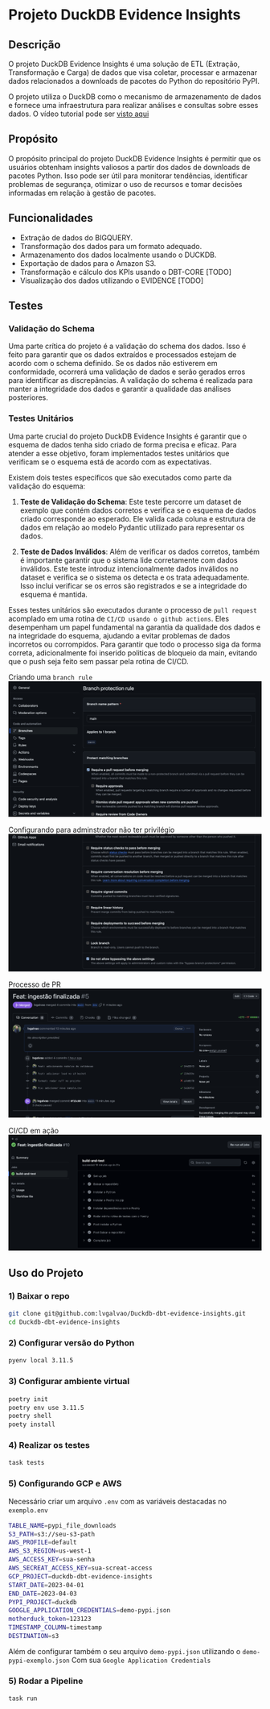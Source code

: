 # Projeto DuckDB Evidence Insights

## Descrição

O projeto DuckDB Evidence Insights é uma solução de ETL (Extração, Transformação e Carga) de dados que visa coletar, processar e armazenar dados relacionados a downloads de pacotes do Python do repositório PyPI. 

O projeto utiliza o DuckDB como o mecanismo de armazenamento de dados e fornece uma infraestrutura para realizar análises e consultas sobre esses dados. O vídeo tutorial pode ser [visto aqui](https://www.youtube.com/watch?v=3pLKTmdWDXk&t=1326s)

## Propósito

O propósito principal do projeto DuckDB Evidence Insights é permitir que os usuários obtenham insights valiosos a partir dos dados de downloads de pacotes Python. Isso pode ser útil para monitorar tendências, identificar problemas de segurança, otimizar o uso de recursos e tomar decisões informadas em relação à gestão de pacotes.

## Funcionalidades

* Extração de dados do BIGQUERY.
* Transformação dos dados para um formato adequado.
* Armazenamento dos dados localmente usando o DUCKDB.
* Exportação de dados para o Amazon S3.
* Transformação e cálculo dos KPIs usando o DBT-CORE [TODO]
* Visualização dos dados utilizando o EVIDENCE [TODO]

## Testes

### Validação do Schema

Uma parte crítica do projeto é a validação do schema dos dados. Isso é feito para garantir que os dados extraídos e processados estejam de acordo com o schema definido. Se os dados não estiverem em conformidade, ocorrerá uma validação de dados e serão gerados erros para identificar as discrepâncias. A validação do schema é realizada para manter a integridade dos dados e garantir a qualidade das análises posteriores.

### Testes Unitários

Uma parte crucial do projeto DuckDB Evidence Insights é garantir que o esquema de dados tenha sido criado de forma precisa e eficaz. Para atender a esse objetivo, foram implementados testes unitários que verificam se o esquema está de acordo com as expectativas.

Existem dois testes específicos que são executados como parte da validação do esquema:

1. **Teste de Validação do Schema**: Este teste percorre um dataset de exemplo que contém dados corretos e verifica se o esquema de dados criado corresponde ao esperado. Ele valida cada coluna e estrutura de dados em relação ao modelo Pydantic utilizado para representar os dados.
    
2. **Teste de Dados Inválidos**: Além de verificar os dados corretos, também é importante garantir que o sistema lide corretamente com dados inválidos. Este teste introduz intencionalmente dados inválidos no dataset e verifica se o sistema os detecta e os trata adequadamente. Isso inclui verificar se os erros são registrados e se a integridade do esquema é mantida.
    
Esses testes unitários são executados durante o processo de `pull request` acomplado em uma rotina de `CI/CD usando o github actions`. Eles desempenham um papel fundamental na garantia da qualidade dos dados e na integridade do esquema, ajudando a evitar problemas de dados incorretos ou corrompidos. Para garantir que todo o processo siga da forma correta, adicionalmente foi inserido politicas de bloqueio da main, evitando que o push seja feito sem passar pela rotina de CI/CD.

Criando uma `branch rule`
![imagem](./pic/pic1.png)

Configurando para adminstrador não ter privilégio
![imagem](./pic/pic2.png)

Processo de PR
![imagem](./pic/pic3.png)

CI/CD em ação
![imagem](./pic/pic4.png)

## Uso do Projeto

### 1) Baixar o repo

```bash
git clone git@github.com:lvgalvao/Duckdb-dbt-evidence-insights.git
cd Duckdb-dbt-evidence-insights
```

### 2) Configurar versão do Python

```bash
pyenv local 3.11.5
```

### 3) Configurar ambiente virtual
```bash
poetry init
poetry env use 3.11.5
poetry shell
poety install
```

### 4) Realizar os testes

```bash
task tests
```

### 5) Configurando GCP e AWS

Necessário criar um arquivo `.env` com as variáveis destacadas no `exemplo.env`

```bash
TABLE_NAME=pypi_file_downloads
S3_PATH=s3://seu-s3-path
AWS_PROFILE=default
AWS_S3_REGION=us-west-1
AWS_ACCESS_KEY=sua-senha
AWS_SECREAT_ACCESS_KEY=sua-screat-access
GCP_PROJECT=duckdb-dbt-evidence-insights
START_DATE=2023-04-01
END_DATE=2023-04-03
PYPI_PROJECT=duckdb
GOOGLE_APPLICATION_CREDENTIALS=demo-pypi.json
motherduck_token=123123
TIMESTAMP_COLUMN=timestamp
DESTINATION=s3
```

Além de configurar também o seu arquivo `demo-pypi.json` utilizando o `demo-pypi-exemplo.json`
Com sua `Google Application Credentials`

### 5) Rodar a Pipeline
```bash
task run
```
